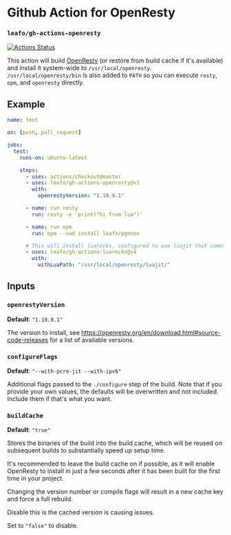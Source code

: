 # Github Action for OpenResty

### `leafo/gh-actions-openresty`

[![Actions Status](https://github.com/leafo/gh-actions-openresty/workflows/test/badge.svg)](https://github.com/leafo/gh-actions-openresty/actions)

This action will build [OpenResty](https://openresty.org/en/) (or restore from build cache if it's
available) and install it system-wide to `/usr/local/openresty`.
`/usr/local/openresty/bin` is also added to `PATH` so you can execute `resty`,
`opm`, and `openresty` directly.

## Example

```yml
name: test

on: [push, pull_request]

jobs:
  test:
    runs-on: ubuntu-latest

    steps:
      - uses: actions/checkout@master
      - uses: leafo/gh-actions-openresty@v1
        with:
          openrestyVersion: "1.19.9.1"

      - name: run resty
        run: resty -e 'print("hi from lua")'

      - name: run opm
        run: opm --cwd install leafo/pgmoon

      # This will install luarocks, configured to use luajit that comes with openresty
      - uses: leafo/gh-actions-luarocks@v4
        with:
          withLuaPath: "/usr/local/openresty/luajit/"
```

## Inputs

### `openrestyVersion`

**Default**: `"1.19.9.1"`

The version to install, see https://openresty.org/en/download.html#source-code-releases for a list of available versions.

### `configureFlags`

**Default**: `"--with-pcre-jit --with-ipv6"`

Additional flags passed to the `./configure` step of the build. Note that if
you provide your own values, the defaults will be overwritten and not included.
Include them if that's what you want.

### `buildCache`

**Default**: `"true"`

Stores the binaries of the build into the build cache, which will be reused on
subsequent builds to substantially speed up setup time.

It's recommended to leave the build cache on if possible, as it will enable
OpenResty to install in just a few seconds after it has been built for the
first time in your project.

Changing the version number or compile flags will result in a new cache key and
force a full rebuild.

Disable this is the cached version is causing issues.

Set to `"false"` to disable.
